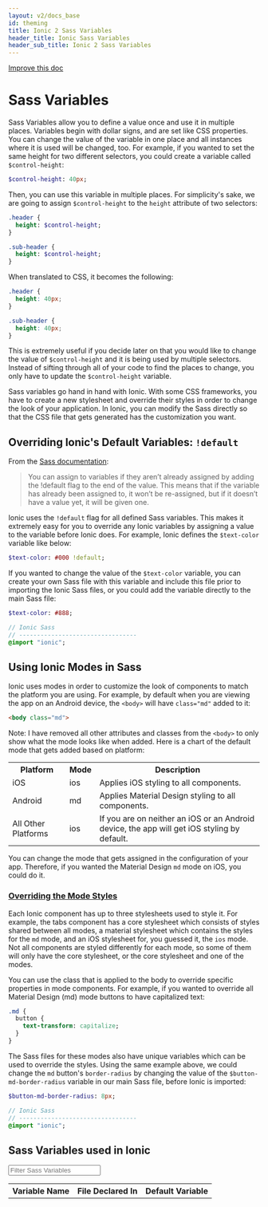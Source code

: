 ```yaml
---
layout: v2/docs_base
id: theming
title: Ionic 2 Sass Variables
header_title: Ionic Sass Variables
header_sub_title: Ionic 2 Sass Variables
---
```

<div class="improve-docs">
  <a href='https://github.com/driftyco/ionic-site/edit/ionic2/docs/v2/theming/sass-variables/index.md'>
    Improve this doc
  </a>
</div>

<h1 class="title">Sass Variables</h1>

Sass Variables allow you to define a value once and use it in multiple places. Variables begin with dollar signs, and are set like CSS properties. You can change the value of the variable in one place and all instances where it is used will be changed, too. For example, if you wanted to set the same height for two different selectors, you could create a variable called `$control-height`:

```sass
$control-height: 40px;
```

Then, you can use this variable in multiple places. For simplicity's sake, we are going to assign `$control-height` to the `height` attribute of two selectors:

```sass
.header {
  height: $control-height;
}

.sub-header {
  height: $control-height;
}
```

When translated to CSS, it becomes the following:

```css
.header {
  height: 40px;
}

.sub-header {
  height: 40px;
}
```

This is extremely useful if you decide later on that you would like to change the value of `$control-height` and it is being used by multiple selectors. Instead of sifting through all of your code to find the places to change, you only have to update the `$control-height` variable.

Sass variables go hand in hand with Ionic. With some CSS frameworks, you have to create a new stylesheet and override their styles in order to change the look of your application. In Ionic, you can modify the Sass directly so that the CSS file that gets generated has the customization you want.

<h2>Overriding Ionic's Default Variables: <code>!default</code></h2>

From the [Sass documentation](http://sass-lang.com/documentation/file.SASS_REFERENCE.html#variable_defaults_):

> You can assign to variables if they aren’t already assigned by adding the !default flag to the end of the value. This means that if the variable has already been assigned to, it won’t be re-assigned, but if it doesn’t have a value yet, it will be given one.

Ionic uses the `!default` flag for all defined Sass variables. This makes it extremely easy for you to override any Ionic variables by assigning a value to the variable before Ionic does. For example, Ionic defines the `$text-color` variable like below:

```sass
$text-color: #000 !default;
```

If you wanted to change the value of the `$text-color` variable, you can create your own Sass file with this variable and include this file prior to importing the Ionic Sass files, or you could add the variable directly to the main Sass file:

```sass
$text-color: #888;

// Ionic Sass
// ---------------------------------
@import "ionic";
```

<h2>Using Ionic Modes in Sass</h2>

Ionic uses modes in order to customize the look of components to match the platform you are using. For example, by default when you are viewing the app on an Android device, the `<body>` will have `class="md"` added to it:

```html
<body class="md">
```

Note: I have removed all other attributes and classes from the `<body>` to only show what the mode looks like when added. Here is a chart of the default mode that gets added based on platform:

<table class="table">
  <tr>
    <th>Platform</th>
    <th>Mode</th>
    <th>Description</th>
  </tr>
  <tr>
    <td>iOS</td>
    <td>ios</td>
    <td>Applies iOS styling to all components.</td>
  </tr>
  <tr>
    <td>Android</td>
    <td>md</td>
    <td>Applies Material Design styling to all components.</td>
  </tr>  
  <tr>
    <td>All Other Platforms</td>
    <td>ios</td>
    <td>If you are on neither an iOS or an Android device, the app will get iOS styling by default.</td>
  </tr>
</table>

You can change the mode that gets assigned in the configuration of your app. Therefore, if you wanted the Material Design `md` mode on iOS, you could do it.

<h3><a name="overriding-modes" href="#overriding-modes">Overriding the Mode Styles</a></h3>

Each Ionic component has up to three stylesheets used to style it. For example, the tabs component has a core stylesheet which consists of styles shared between all modes, a material stylesheet which contains the styles for the `md` mode, and an iOS stylesheet for, you guessed it, the `ios` mode. Not all components are styled differently for each mode, so some of them will only have the core stylesheet, or the core stylesheet and one of the modes.  

You can use the class that is applied to the body to override specific properties in mode components. For example, if you wanted to override all Material Design (md) mode buttons to have capitalized text:

```sass
.md {
  button {
    text-transform: capitalize;
  }
}
```

The Sass files for these modes also have unique variables which can be used to override the styles. Using the same example above, we could change the `md` button's `border-radius` by changing the value of the `$button-md-border-radius` variable in our main Sass file, before Ionic is imported:

```sass
$button-md-border-radius: 8px;

// Ionic Sass
// ---------------------------------
@import "ionic";
```

<h2>Sass Variables used in Ionic</h2>

<input id="search-sass-input" type="search" placeholder="Filter Sass Variables" class="form-control">

<table id="search-sass-results" class="table sass-variables-table">
  <tr>
    <th>Variable Name</th>
    <th>File Declared In</th>
    <th>Default Variable</th>
  </tr>
</table>
